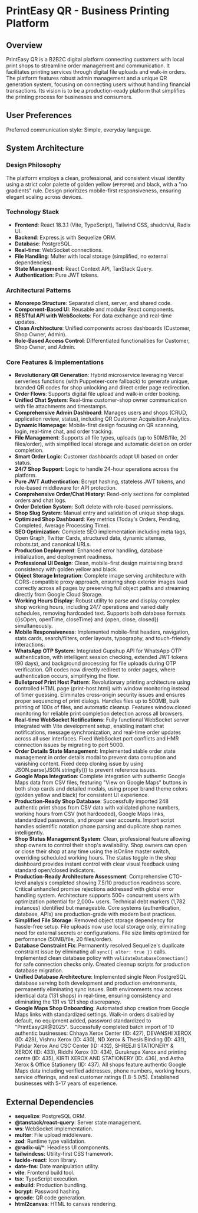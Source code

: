# PrintEasy QR - Business Printing Platform

## Overview
PrintEasy QR is a B2B2C digital platform connecting customers with local print shops to streamline order management and communication. It facilitates printing services through digital file uploads and walk-in orders. The platform features robust admin management and a unique QR generation system, focusing on connecting users without handling financial transactions. Its vision is to be a production-ready platform that simplifies the printing process for businesses and consumers.

## User Preferences
Preferred communication style: Simple, everyday language.

## System Architecture

### Design Philosophy
The platform employs a clean, professional, and consistent visual identity using a strict color palette of golden yellow (`#FFBF00`) and black, with a "no gradients" rule. Design prioritizes mobile-first responsiveness, ensuring elegant scaling across devices.

### Technology Stack
- **Frontend**: React 18.3.1 (Vite, TypeScript), Tailwind CSS, shadcn/ui, Radix UI.
- **Backend**: Express.js with Sequelize ORM.
- **Database**: PostgreSQL.
- **Real-time**: WebSocket connections.
- **File Handling**: Multer with local storage (simplified, no external dependencies).
- **State Management**: React Context API, TanStack Query.
- **Authentication**: Pure JWT tokens.

### Architectural Patterns
- **Monorepo Structure**: Separated client, server, and shared code.
- **Component-Based UI**: Reusable and modular React components.
- **RESTful API with WebSockets**: For data exchange and real-time updates.
- **Clean Architecture**: Unified components across dashboards (Customer, Shop Owner, Admin).
- **Role-Based Access Control**: Differentiated functionalities for Customer, Shop Owner, and Admin.

### Core Features & Implementations
- **Revolutionary QR Generation**: Hybrid microservice leveraging Vercel serverless functions (with Puppeteer-core fallback) to generate unique, branded QR codes for shop unlocking and direct order page redirection.
- **Order Flows**: Supports digital file upload and walk-in order booking.
- **Unified Chat System**: Real-time customer-shop owner communication with file attachments and timestamps.
- **Comprehensive Admin Dashboard**: Manages users and shops (CRUD, application review, status), including QR Customer Acquisition Analytics.
- **Dynamic Homepage**: Mobile-first design focusing on QR scanning, login, real-time chat, and order tracking.
- **File Management**: Supports all file types, uploads (up to 50MB/file, 20 files/order), with simplified local storage and automatic deletion on order completion.
- **Smart Order Logic**: Customer dashboards adapt UI based on order status.
- **24/7 Shop Support**: Logic to handle 24-hour operations across the platform.
- **Pure JWT Authentication**: Bcrypt hashing, stateless JWT tokens, and role-based middleware for API protection.
- **Comprehensive Order/Chat History**: Read-only sections for completed orders and chat logs.
- **Order Deletion System**: Soft delete with role-based permissions.
- **Shop Slug System**: Manual entry and validation of unique shop slugs.
- **Optimized Shop Dashboard**: Key metrics (Today's Orders, Pending, Completed, Average Processing Time).
- **SEO Optimization**: Complete SEO implementation including meta tags, Open Graph, Twitter Cards, structured data, dynamic sitemap, robots.txt, and canonical URLs.
- **Production Deployment**: Enhanced error handling, database initialization, and deployment readiness.
- **Professional UI Design**: Clean, mobile-first design maintaining brand consistency with golden yellow and black.
- **Object Storage Integration**: Complete image serving architecture with CORS-compatible proxy approach, ensuring shop exterior images load correctly across all pages by preserving full object paths and streaming directly from Google Cloud Storage.
- **Working Hours Display**: Robust utility to parse and display complex shop working hours, including 24/7 operations and varied daily schedules, removing hardcoded text. Supports both database formats ({isOpen, openTime, closeTime} and {open, close, closed}) simultaneously.
- **Mobile Responsiveness**: Implemented mobile-first headers, navigation, stats cards, search/filters, order layouts, typography, and touch-friendly interactions.
- **WhatsApp OTP System**: Integrated Gupshup API for WhatsApp OTP authentication, with intelligent session checking, extended JWT tokens (90 days), and background processing for file uploads during OTP verification. QR codes now directly redirect to order pages, where authentication occurs, simplifying the flow.
- **Bulletproof Print Host Pattern**: Revolutionary printing architecture using controlled HTML page (print-host.html) with window monitoring instead of timer guessing. Eliminates cross-origin security issues and ensures proper sequencing of print dialogs. Handles files up to 500MB, bulk printing of 100s of files, and automatic cleanup. Features window.closed monitoring for reliable print completion detection across all browsers.
- **Real-time WebSocket Notifications**: Fully functional WebSocket server integrated with Vite development setup, enabling instant chat notifications, message synchronization, and real-time order updates across all user interfaces. Fixed WebSocket port conflicts and HMR connection issues by migrating to port 5000.
- **Order Details State Management**: Implemented stable order state management in order details modal to prevent data corruption and vanishing content. Fixed deep cloning issue by using JSON.parse(JSON.stringify()) to prevent reference issues.
- **Google Maps Integration**: Complete integration with authentic Google Maps data from CSV files, featuring "View on Google Maps" buttons in both shop cards and detailed modals, using proper brand theme colors (golden yellow and black) for consistent UI experience.
- **Production-Ready Shop Database**: Successfully imported 248 authentic print shops from CSV data with validated phone numbers, working hours from CSV (not hardcoded), Google Maps links, standardized passwords, and proper user accounts. Import script handles scientific notation phone parsing and duplicate shop names intelligently.
- **Shop Status Management System**: Clean, professional feature allowing shop owners to control their shop's availability. Shop owners can open or close their shop at any time using the isOnline master switch, overriding scheduled working hours. The status toggle in the shop dashboard provides instant control with clear visual feedback using standard open/closed indicators.
- **Production-Ready Architecture Assessment**: Comprehensive CTO-level analysis completed showing 7.5/10 production readiness score. Critical unhandled promise rejections addressed with global error handling system. Architecture supports 500+ concurrent users with optimization potential for 2,000+ users. Technical debt markers (1,782 instances) identified but manageable. Core systems (authentication, database, APIs) are production-grade with modern best practices.
- **Simplified File Storage**: Removed object storage dependency for hassle-free setup. File uploads now use local storage only, eliminating need for external secrets or configurations. File size limits optimized for performance (50MB/file, 20 files/order).
- **Database Constraint Fix**: Permanently resolved Sequelize's duplicate constraint issue by eliminating all `sync({ alter: true })` calls. Implemented clean database policy with `validateDatabaseConnection()` for safe connection checks only. Created cleanup scripts for production database migration.
- **Unified Database Architecture**: Implemented single Neon PostgreSQL database serving both development and production environments, permanently eliminating sync issues. Both environments now access identical data (131 shops) in real-time, ensuring consistency and eliminating the 131 vs 121 shop discrepancy.
- **Google Maps Shop Onboarding**: Automated shop creation from Google Maps links with standardized settings. Walk-in orders disabled by default, no equipment added, password standardized to "PrintEasyQR@2025". Successfully completed batch import of 10 authentic businesses: Chhaya Xerox Center (ID: 427), DEVANSHI XEROX (ID: 429), Vishnu Xerox (ID: 430), ND Xerox & Thesis Binding (ID: 431), Patidar Xerox And CSC Center (ID: 432), SHREEJI STATIONERY & XEROX (ID: 433), Riddhi Xerox (ID: 434), Gurukrupa Xerox and printing centre (ID: 435), KIRTI XEROX AND STATIONERY (ID: 436), and Astha Xerox & Office Stationery (ID: 437). All shops feature authentic Google Maps data including verified addresses, phone numbers, working hours, service offerings, and real customer ratings (1.8-5.0/5). Established businesses with 5-17 years of experience.

## External Dependencies

- **sequelize**: PostgreSQL ORM.
- **@tanstack/react-query**: Server state management.
- **ws**: WebSocket implementation.
- **multer**: File upload middleware.
- **zod**: Runtime type validation.
- **@radix-ui/***: Headless UI components.
- **tailwindcss**: Utility-first CSS framework.
- **lucide-react**: Icon library.
- **date-fns**: Date manipulation utility.
- **vite**: Frontend build tool.
- **tsx**: TypeScript execution.
- **esbuild**: Production bundling.
- **bcrypt**: Password hashing.
- **qrcode**: QR code generation.
- **html2canvas**: HTML to canvas rendering.